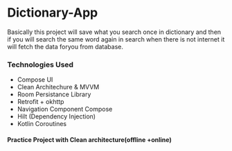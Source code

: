 # Dictionary-App

Basically this project will save what you search once in dictionary and 
then if you will search the same word again in search when there is not internet it will fetch the data foryou from database.

### Technologies Used
- Compose UI
- Clean Architechure & MVVM
- Room Persistance Library
- Retrofit + okhttp
- Navigation Component Compose
- Hilt (Dependency Injection)
- Kotlin Coroutines

#### Practice Project with Clean architecture(offline +online)
